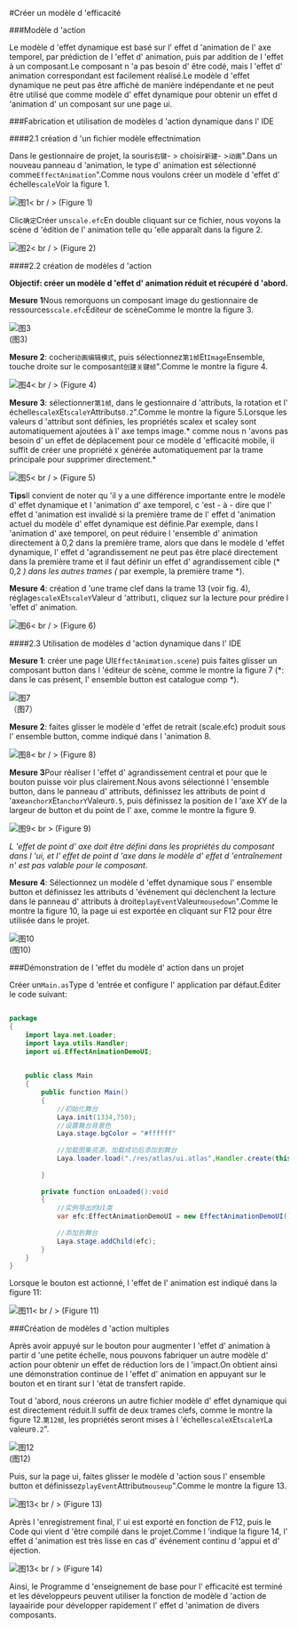 #Créer un modèle d 'efficacité

###Modèle d 'action

Le modèle d 'effet dynamique est basé sur l' effet d 'animation de l' axe temporel, par prédiction de l 'effet d' animation, puis par addition de l 'effet à un composant.Le composant n 'a pas besoin d' être codé, mais l 'effet d' animation correspondant est facilement réalisé.Le modèle d 'effet dynamique ne peut pas être affiché de manière indépendante et ne peut être utilisé que comme modèle d' effet dynamique pour obtenir un effet d 'animation d' un composant sur une page ui.



###Fabrication et utilisation de modèles d 'action dynamique dans l' IDE

####2.1 création d 'un fichier modèle effectnimation

Dans le gestionnaire de projet, la souris`右键`- > choisir`新建`- >`动画`".Dans un nouveau panneau d 'animation, le type d' animation est sélectionné comme`EffectAnimation`".Comme nous voulons créer un modèle d 'effet d' échelle`scale`Voir la figure 1.

![图1](img/1.png)< br / > (Figure 1)

Clic`确定`Créer un`scale.efc`En double cliquant sur ce fichier, nous voyons la scène d 'édition de l' animation telle qu 'elle apparaît dans la figure 2.

![图2](img/2.png)< br / > (Figure 2)



####2.2 création de modèles d 'action

**Objectif: créer un modèle d 'effet d' animation réduit et récupéré d 'abord.**

**Mesure 1**Nous remorquons un composant image du gestionnaire de ressources`scale.efc`Éditeur de scèneComme le montre la figure 3.

![图3](img/3.png) <br /> (图3)




**Mesure 2**: cocher`动画编辑模式`, puis sélectionnez`第1帧`Et`Image`Ensemble, touche droite sur le composant`创建关键帧`".Comme le montre la figure 4.

![图4](img/4.png)< br / > (Figure 4)



**Mesure 3**: sélectionner`第1帧`, dans le gestionnaire d 'attributs, la rotation et l' échelle`scaleX`Et`scaleY`Attributs`0.2`".Comme le montre la figure 5.Lorsque les valeurs d 'attribut sont définies, les propriétés scalex et scaley sont automatiquement ajoutées à l' axe temps image.* comme nous n 'avons pas besoin d' un effet de déplacement pour ce modèle d 'efficacité mobile, il suffit de créer une propriété x générée automatiquement par la trame principale pour supprimer directement.*

![图5](img/5.png)< br / > (Figure 5)

**Tips**Il convient de noter qu 'il y a une différence importante entre le modèle d' effet dynamique et l 'animation d' axe temporel, c 'est - à - dire que l' effet d 'animation est invalidé si la première trame de l' effet d 'animation actuel du modèle d' effet dynamique est définie.Par exemple, dans l 'animation d' axe temporel, on peut réduire l 'ensemble d' animation directement à 0,2 dans la première trame, alors que dans le modèle d 'effet dynamique, l' effet d 'agrandissement ne peut pas être placé directement dans la première trame et il faut définir un effet d' agrandissement cible (* 0,2 *) dans les autres trames (* par exemple, la première trame *).



**Mesure 4**: création d 'une trame clef dans la trame 13 (voir fig. 4), réglage`scaleX`Et`scaleY`Valeur d 'attribut`1`, cliquez sur la lecture pour prédire l 'effet d' animation.

![图6](img/6.png)< br / > (Figure 6)



####2.3 Utilisation de modèles d 'action dynamique dans l' IDE

**Mesure 1**: créer une page UI`EffectAnimation.scene`) puis faites glisser un composant button dans l 'éditeur de scène, comme le montre la figure 7 (*: dans le cas présent, l' ensemble button est catalogue comp *).

![图7](img/7.png) <br /> （图7）




**Mesure 2**: faites glisser le modèle d 'effet de retrait (scale.efc) produit sous l' ensemble button, comme indiqué dans l 'animation 8.

![图8](img/8.gif)< br / > (Figure 8)



**Mesure 3**Pour réaliser l 'effet d' agrandissement central et pour que le bouton puisse voir plus clairement.Nous avons sélectionné l 'ensemble button, dans le panneau d' attributs, définissez les attributs de point d 'axe`anchorX`Et`anchorY`Valeur`0.5`, puis définissez la position de l 'axe XY de la largeur de button et du point de l' axe, comme le montre la figure 9.

![图9](img/9.png)< br > (Figure 9)

*L 'effet de point d' axe doit être défini dans les propriétés du composant dans l 'ui, et l' effet de point d 'axe dans le modèle d' effet d 'entraînement n' est pas valable pour le composant.*



**Mesure 4**: Sélectionnez un modèle d 'effet dynamique sous l' ensemble button et définissez les attributs d 'événement qui déclenchent la lecture dans le panneau d' attributs à droite`playEvent`Valeur`mousedown`".Comme le montre la figure 10, la page ui est exportée en cliquant sur F12 pour être utilisée dans le projet.

![图10](img/10.png) <br />(图10)











###Démonstration de l 'effet du modèle d' action dans un projet

Créer un`Main.as`Type d 'entrée et configure l' application par défaut.Éditer le code suivant:




```java

package
{
	import laya.net.Loader;
	import laya.utils.Handler;
	import ui.EffectAnimationDemoUI;

	
	public class Main
	{
		public function Main()
		{
			//初始化舞台
			Laya.init(1334,750);
			//设置舞台背景色
			Laya.stage.bgColor = "#ffffff"    
			
			//加载图集资源，加载成功后添加到舞台
			Laya.loader.load("./res/atlas/ui.atlas",Handler.create(this,onLoaded));
			
		}
		
		private function onLoaded():void
		{	
			//实例导出的UI类
			var efc:EffectAnimationDemoUI = new EffectAnimationDemoUI();
			
			//添加到舞台
			Laya.stage.addChild(efc);
		}
	}
}
```


Lorsque le bouton est actionné, l 'effet de l' animation est indiqué dans la figure 11:

![图11](img/11.gif)< br / > (Figure 11)



###Création de modèles d 'action multiples

Après avoir appuyé sur le bouton pour augmenter l 'effet d' animation à partir d 'une petite échelle, nous pouvons fabriquer un autre modèle d' action pour obtenir un effet de réduction lors de l 'impact.On obtient ainsi une démonstration continue de l 'effet d' animation en appuyant sur le bouton et en tirant sur l 'état de transfert rapide.

Tout d 'abord, nous créerons un autre fichier modèle d' effet dynamique qui est directement réduit.Il suffit de deux trames clefs, comme le montre la figure 12.`第12帧`, les propriétés seront mises à l 'échelle`scaleX`Et`scaleY`La valeur`0.2`".

![图12](img/12.png) <br /> (图12)




Puis, sur la page ui, faites glisser le modèle d 'action sous l' ensemble button et définissez`playEvent`Attribut`mouseup`".Comme le montre la figure 13.

![图13](img/13.png)< br / > (Figure 13)



Après l 'enregistrement final, l' ui est exporté en fonction de F12, puis le Code qui vient d 'être compilé dans le projet.Comme l 'indique la figure 14, l' effet d 'animation est très lisse en cas d' événement continu d 'appui et d' éjection.

![图13](img/14.gif)< br / > (Figure 14)

Ainsi, le Programme d 'enseignement de base pour l' efficacité est terminé et les développeurs peuvent utiliser la fonction de modèle d 'action de layaairide pour développer rapidement l' effet d 'animation de divers composants.



